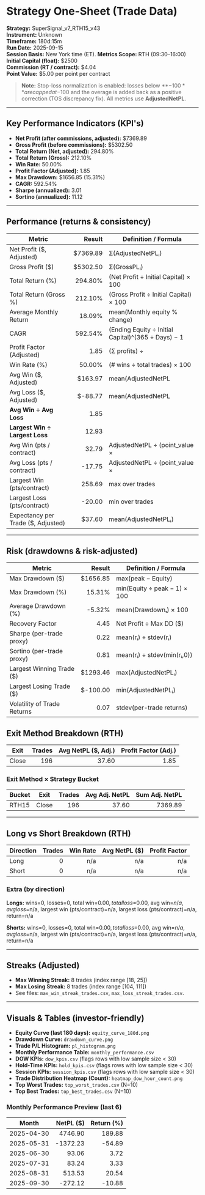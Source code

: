 
# Strategy One-Sheet (Trade Data)

**Strategy:** SuperSignal_v7_RTH15_v43  
**Instrument:** Unknown  
**Timeframe:** 180d:15m  
**Run Date:** 2025-09-15  
**Session Basis:** New York time (ET). **Metrics Scope:** RTH (09:30–16:00)  
**Initial Capital (float):** $2500  
**Commission (RT / contract):** $4.04  
**Point Value:** $5.00 per point per contract

> **Note:** Stop-loss normalization is enabled: losses below **−$100** are capped at −$100 and the overage is added back as a positive correction (TOS discrepancy fix). All metrics use **AdjustedNetPL**.

---

## Key Performance Indicators (KPI's)
- **Net Profit (after commissions, adjusted):** $7369.89
- **Gross Profit (before commissions):** $5302.50
- **Total Return (Net, adjusted):** 294.80%
- **Total Return (Gross):** 212.10%
- **Win Rate:** 50.00%
- **Profit Factor (Adjusted):** 1.85
- **Max Drawdown:** $1656.85 (15.31%)
- **CAGR:** 592.54%
- **Sharpe (annualized):** 3.01
- **Sortino (annualized):** 11.12

---

## Performance (returns & consistency)
| Metric | Result | Definition / Formula |
|---|---:|---|
| Net Profit ($, Adjusted) | $7369.89 | Σ(AdjustedNetPLᵢ) |
| Gross Profit ($) | $5302.50 | Σ(GrossPLᵢ) |
| Total Return (%) | 294.80% | (Net Profit ÷ Initial Capital) × 100 |
| Total Return (Gross %) | 212.10% | (Gross Profit ÷ Initial Capital) × 100 |
| Average Monthly Return | 18.09% | mean(Monthly equity % change) |
| CAGR | 592.54% | (Ending Equity ÷ Initial Capital)^(365 ÷ Days) − 1 |
| Profit Factor (Adjusted) | 1.85 | (Σ profits) ÷ |Σ losses| |
| Win Rate (%) | 50.00% | (# wins ÷ total trades) × 100 |
| Avg Win ($, Adjusted) | $163.97 | mean(AdjustedNetPL | >0) |
| Avg Loss ($, Adjusted) | $-88.77 | mean(AdjustedNetPL | <0) |
| **Avg Win ÷ Avg Loss** | 1.85 | |Avg Win| ÷ |Avg Loss| |
| **Largest Win ÷ Largest Loss** | 12.93 | |Largest Win| ÷ |Largest Loss| |
| Avg Win (pts / contract) | 32.79 | AdjustedNetPL ÷ (point_value × |Qty|) |
| Avg Loss (pts / contract) | -17.75 | AdjustedNetPL ÷ (point_value × |Qty|) |
| Largest Win (pts/contract) | 258.69 | max over trades |
| Largest Loss (pts/contract) | -20.00 | min over trades |
| Expectancy per Trade ($, Adjusted) | $37.60 | mean(AdjustedNetPLᵢ) |

---

## Risk (drawdowns & risk-adjusted)
| Metric | Result | Definition / Formula |
|---|---:|---|
| Max Drawdown ($) | $1656.85 | max(peak − Equity) |
| Max Drawdown (%) | 15.31% | min(Equity ÷ peak − 1) × 100 |
| Average Drawdown (%) | -5.32% | mean(Drawdownₜ) × 100 |
| Recovery Factor | 4.45 | Net Profit ÷ Max DD ($) |
| Sharpe (per-trade proxy) | 0.22 | mean(rᵢ) ÷ stdev(rᵢ) |
| Sortino (per-trade proxy) | 0.81 | mean(rᵢ) ÷ stdev(min(rᵢ,0)) |
| Largest Winning Trade ($) | $1293.46 | max(AdjustedNetPLᵢ) |
| Largest Losing Trade ($) | $-100.00 | min(AdjustedNetPLᵢ) |
| Volatility of Trade Returns | 0.07 | stdev(per-trade returns) |

## Exit Method Breakdown (RTH)
| Exit | Trades | Avg NetPL ($, Adj.) | Profit Factor (Adj.) |
|---|---:|---:|---:|
| Close | 196 | 37.60 | 1.85 |

### Exit Method × Strategy Bucket
| Bucket | Exit | Trades | Avg Adj. NetPL | Sum Adj. NetPL |
|---|---|---:|---:|---:|
| RTH15 | Close | 196 | 37.60 | 7369.89 |

---

## Long vs Short Breakdown (RTH)
| Direction | Trades | Win Rate | Avg NetPL ($) | Profit Factor |
|---|---:|---:|---:|---:|
| Long | 0 | n/a | n/a | n/a |
| Short | 0 | n/a | n/a | n/a |

### Extra (by direction)
**Longs:** wins=0, losses=0, total win=$0.00, total loss=$0.00, avg win=$n/a, avg loss=$n/a, largest win (pts/contract)=n/a, largest loss (pts/contract)=n/a, return=n/a

**Shorts:** wins=0, losses=0, total win=$0.00, total loss=$0.00, avg win=$n/a, avg loss=$n/a, largest win (pts/contract)=n/a, largest loss (pts/contract)=n/a, return=n/a

---

## Streaks (Adjusted)
- **Max Winning Streak:** 8 trades (index range [18, 25])
- **Max Losing Streak:** 8 trades (index range [104, 111])
- See files: `max_win_streak_trades.csv`, `max_loss_streak_trades.csv`.

---

## Visuals & Tables (investor-friendly)
- **Equity Curve (last 180 days):** `equity_curve_180d.png`
- **Drawdown Curve:** `drawdown_curve.png`
- **Trade P/L Histogram:** `pl_histogram.png`
- **Monthly Performance Table:** `monthly_performance.csv`
- **DOW KPIs:** `dow_kpis.csv` (flags rows with low sample size < 30)
- **Hold-Time KPIs:** `hold_kpis.csv` (flags rows with low sample size < 30)
- **Session KPIs:** `session_kpis.csv` (flags rows with low sample size < 30)
- **Trade Distribution Heatmap (Count):** `heatmap_dow_hour_count.png`
- **Top Worst Trades:** `top_worst_trades.csv` (N=10)
- **Top Best Trades:** `top_best_trades.csv` (N=10)

### Monthly Performance Preview (last 6)
| Month | NetPL ($) | Return (%) |
|---|---:|---:|
| 2025-04-30 | 4746.90 | 189.88 |
| 2025-05-31 | -1372.23 | -54.89 |
| 2025-06-30 | 93.06 | 3.72 |
| 2025-07-31 | 83.24 | 3.33 |
| 2025-08-31 | 513.53 | 20.54 |
| 2025-09-30 | -272.12 | -10.88 |
